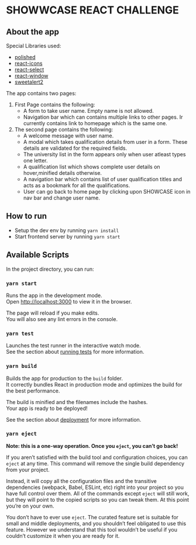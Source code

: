 # SHOWWCASE REACT CHALLENGE

## About the app

Special Libraries used:

  - [polished](https://polished.js.org/)
  - [react-icons](https://github.com/react-icons/react-icons)
  - [react-select](https://react-select.com/home)
  - [react-window](https://github.com/bvaughn/react-window)
  - [sweetalert2](https://sweetalert2.github.io/)

The app contains two pages:
  1. First Page contains the following:
     - A form to take user name. Empty name is not allowed.
     - Navigation bar which can contains multiple links to other pages. Ir currently contains link to homepage which is the same one.
  2. The second page contains the following:
     - A welcome message with user name.
     - A modal which takes qualification details from user in a form. These details are validated for the required fields.
     - The university list in the form appears only when user atleast types one letter.
     - A qualification list which shows complete user details on hover,minified details otherwise.
     - A navigation bar which contains list of user qualification titles and acts as a bookmark for all the qualifications. 
     - User can go back to home page by clicking upon SHOWCASE icon in nav bar and change user name.

## How to run

  - Setup the dev env by running `yarn install`
  - Start frontend server by running `yarn start`

## Available Scripts

In the project directory, you can run:

### `yarn start`

Runs the app in the development mode.<br />
Open [http://localhost:3000](http://localhost:3000) to view it in the browser.

The page will reload if you make edits.<br />
You will also see any lint errors in the console.

### `yarn test`

Launches the test runner in the interactive watch mode.<br />
See the section about [running tests](https://facebook.github.io/create-react-app/docs/running-tests) for more information.

### `yarn build`

Builds the app for production to the `build` folder.<br />
It correctly bundles React in production mode and optimizes the build for the best performance.

The build is minified and the filenames include the hashes.<br />
Your app is ready to be deployed!

See the section about [deployment](https://facebook.github.io/create-react-app/docs/deployment) for more information.

### `yarn eject`

**Note: this is a one-way operation. Once you `eject`, you can’t go back!**

If you aren’t satisfied with the build tool and configuration choices, you can `eject` at any time. This command will remove the single build dependency from your project.

Instead, it will copy all the configuration files and the transitive dependencies (webpack, Babel, ESLint, etc) right into your project so you have full control over them. All of the commands except `eject` will still work, but they will point to the copied scripts so you can tweak them. At this point you’re on your own.

You don’t have to ever use `eject`. The curated feature set is suitable for small and middle deployments, and you shouldn’t feel obligated to use this feature. However we understand that this tool wouldn’t be useful if you couldn’t customize it when you are ready for it.
